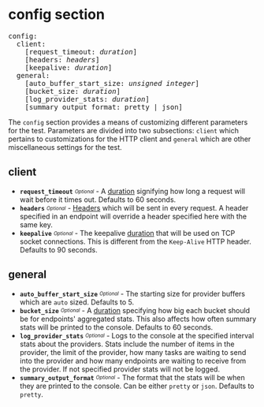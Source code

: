 # config section

<pre>
config:
  client:
    [request_timeout: <i>duration</i>]
    [headers: <i>headers</i>]
    [keepalive: <i>duration</i>]
  general:
    [auto_buffer_start_size: <i>unsigned integer</i>]
    [bucket_size: <i>duration</i>]
    [log_provider_stats: <i>duration</i>]
    [summary_output_format: pretty | json]
</pre>

The `config` section provides a means of customizing different parameters for the test. Parameters are divided into two subsections: `client` which pertains to customizations for the HTTP client and `general` which are other miscellaneous settings for the test.

## client
- **`request_timeout`** <sub><sup>*Optional*</sup></sub> - A [duration](./common-types.md#duration) signifying how long a request will wait before it times out. Defaults to 60 seconds.
- **`headers`** <sub><sup>*Optional*</sup></sub> - [Headers](./common-types.md#headers) which will be sent in every request. A header specified in an endpoint will override a header specified here with the same key.
- **`keepalive`** <sub><sup>*Optional*</sup></sub> - The keepalive [duration](./common-types.md#duration) that will be used on TCP socket connections. This is different from the `Keep-Alive` HTTP header. Defaults to 90 seconds.

## general
- **`auto_buffer_start_size`** <sub><sup>*Optional*</sup></sub> - The starting size for provider buffers which are `auto` sized. Defaults to 5.
- **`bucket_size`** <sub><sup>*Optional*</sup></sub> - A [duration](./common-types.md#duration) specifying how big each bucket should be for endpoints' aggregated stats. This also affects how often summary stats will be printed to the console. Defaults to 60 seconds.
- **`log_provider_stats`** <sub><sup>*Optional*</sup></sub> - Logs to the console at the specified interval stats about the providers. Stats include the number of items in the provider, the limit of the provider, how many tasks are waiting to send into the provider and how many endpoints are waiting to receive from the provider. If not specified provider stats will not be logged.
- **`summary_output_format`** <sub><sup>*Optional*</sup></sub> - The format that the stats will be when they are printed to the console. Can be either `pretty` or `json`. Defaults to `pretty`.
